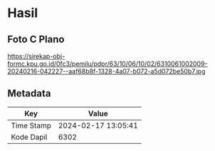# Hasil

## Foto C Plano

https://sirekap-obj-formc.kpu.go.id/0fc3/pemilu/pdpr/63/10/06/10/02/6310061002009-20240216-042227--aaf68b8f-1328-4a07-b072-a5d072be50b7.jpg


## Metadata

| Key        | Value               |
| ---------- | ------------------- |
| Time Stamp | 2024-02-17 13:05:41 |
| Kode Dapil | 6302                |



